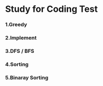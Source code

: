# Study for Coding Test
### 1.Greedy
### 2.Implement
### 3.DFS / BFS
### 4.Sorting
### 5.Binaray Sorting


